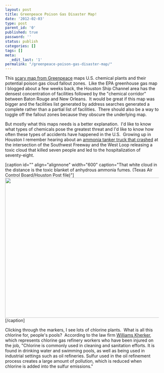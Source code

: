 ```yaml
---
layout: post
title: Greenpeace Poison Gas Disaster Map!
date: '2012-02-03'
type: post
parent_id: '0'
published: true
password: ''
status: publish
categories: []
tags: []
meta:
  _edit_last: '1'
permalink: "/greenpeace-poison-gas-disaster-map/"
---
```

<p>This <a href="http://usactions.greenpeace.org/chemicals/map/" target="_blank">scary map from Greenpeace</a> maps U.S. chemical plants and their potential poison gas cloud fallout zones.  Like the EPA greenhouse gas map I blogged about a few weeks back, the Houston Ship Channel area has the densest concentration of facilities followed by the "chemical corridor" between Baton Rouge and New Orleans.  It would be great if this map was bigger and the facilities list generated by address searches generated a complete rather than a partial list of facilities.  There should also be a way to toggle off the fallout zones because they obscure the underlying map.</p>
<p>But mostly what this maps needs is a better explanation.  I'd like to know what types of chemicals pose the greatest threat and I'd like to know how often these types of accidents have happened in the U.S.  Growing up in Houston I remember hearing about an <a href="http://blog.chron.com/bayoucityhistory/2011/05/35-years-later-houstons-deadly-ammonia-truck-disaster/" target="_blank">ammonia tanker truck that crashed</a> at the intersection of the Southwest Freeway and the West Loop releasing a toxic cloud that killed seven people and led to the hospitalization of seventy-eight.</p>
<p>[caption id="" align="alignnone" width="600" caption="That white cloud in the distance is the toxic blanket of anhydrous ammonia fumes. (Texas Air Control Board/Houston Post file)"]<img src="{{ site.baseurl }}/assets/Ammonia9-600x458.jpg" alt="" width="600" height="458" />[/caption]</p>
<p>Clicking through the markers, I see lots of chlorine plants.  What is all this chlorine for, people's pools?  According to the law firm <a href="http://www.williamsbailey.com/articles/chlorine-gas-refinery-injuries/" target="_blank">Williams Kherker</a>, which represents chlorine gas refinery workers who have been injured on the job, "Chlorine is commonly used in cleaning and sanitation efforts. It is found in drinking water and swimming pools, as well as being used in industrial settings such as oil refineries. Sulfur used in the oil refinement process creates a large amount of pollution, which is reduced when chlorine is added into the sulfur emissions."</p>
